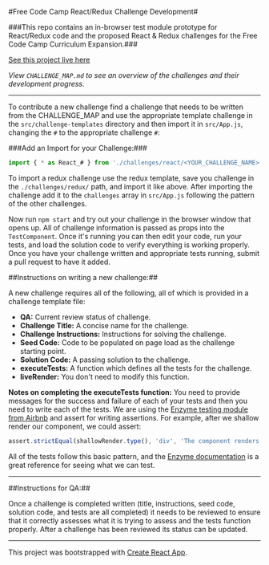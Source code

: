 #Free Code Camp React/Redux Challenge Development#

###This repo contains an in-browser test module prototype for React/Redux code and the proposed React & Redux challenges for the Free Code Camp Curriculum Expansion.###

[See this project live here](http://hysterical-amusement.surge.sh/)

*View `CHALLENGE_MAP.md` to see an overview of the challenges and their development progress.*

---

To contribute a new challenge find a challenge that needs to be written from the CHALLENGE_MAP and use the appropriate template challenge in the `src/challenge-templates` directory and then import it in `src/App.js`, changing the `#` to the appropriate challenge `#`:

###Add an Import for your Challenge:###

```javascript
import { * as React_# } from './challenges/react/<YOUR_CHALLENGE_NAME>'
```

To import a redux challenge use the redux template, save you challenge in the `./challenges/redux/` path, and import it like above. After importing the challenge add it to the `challenges` array in `src/App.js` following the pattern of the other challenges.

Now run `npm start` and try out your challenge in the browser window that opens up. All of challenge information is passed as props into the `TestComponent`. Once it's running you can then edit your code, run your tests, and load the solution code to verify everything is working properly. Once you have your challenge written and appropriate tests running, submit a pull request to have it added.

##Instructions on writing a new challenge:##

A new challenge requires all of the following, all of which is provided in a challenge template file:
- **QA:** Current review status of challenge.
- **Challenge Title:** A concise name for the challenge.
- **Challenge Instructions:** Instructions for solving the challenge.
- **Seed Code:** Code to be populated on page load as the challenge starting point.
- **Solution Code:** A passing solution to the challenge.
- **executeTests:** A function which defines all the tests for the challenge.
- **liveRender:** You don't need to modify this function.

**Notes on completing the executeTests function:** You need to provide messages for the success and failure of each of your tests and then you need to write each of the tests. We are using the [Enzyme testing module from Airbnb](http://airbnb.io/enzyme/docs/api/index.html) and assert for writing assertions. For example, after we shallow render our component, we could assert:

```javascript
assert.strictEqual(shallowRender.type(), 'div', 'The component renders a div element');
```

All of the tests follow this basic pattern, and the [Enzyme documentation](http://airbnb.io/enzyme/docs/api/ShallowWrapper/children.html) is a great reference for seeing what we can test.

***

##Instructions for QA:##

Once a challenge is completed written (title, instructions, seed code, solution code, and tests are all completed) it needs to be reviewed to ensure that it correctly assesses what it is trying to assess and the tests function properly. After a challenge has been reviewed its status can be updated.

***

This project was bootstrapped with [Create React App](https://github.com/facebookincubator/create-react-app).